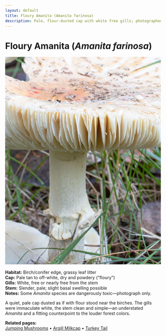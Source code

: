 ```yaml
---
layout: default
title: Floury Amanita (Amanita farinosa)
description: Pale, flour-dusted cap with white free gills; photographed near birch edge.
---
```


# Floury Amanita (*Amanita farinosa*)

![Floury Amanita](/gallery/fungi/mushrooms/assets/floury-amanita/E21A6402.jpg)

**Habitat:** Birch/conifer edge, grassy leaf litter  
**Cap:** Pale tan to off-white, dry and powdery (“floury”)  
**Gills:** White, free or nearly free from the stem  
**Stem:** Slender, pale; slight basal swelling possible  
**Notes:** Some *Amanita* species are dangerously toxic—photograph only.

A quiet, pale cap dusted as if with flour stood near the birches. The gills were immaculate white, the stem clean and simple—an understated *Amanita* and a fitting counterpoint to the louder forest colors.

**Related pages:**  
[Jumping Mushrooms](/gallery/fungi/mushrooms/jumping-mushrooms/) •
[Argill Milkcap](/gallery/fungi/mushrooms/argill-milkcap/) •
[Turkey Tail](/gallery/fungi/mushrooms/turkey-tail/)
